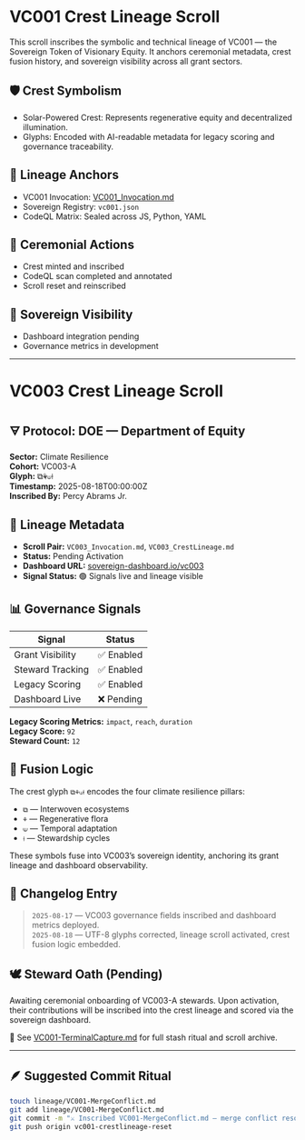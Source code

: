 # VC001 Crest Lineage Scroll

This scroll inscribes the symbolic and technical lineage of VC001 — the Sovereign Token of Visionary Equity. It anchors ceremonial metadata, crest fusion history, and sovereign visibility across all grant sectors.

## 🛡️ Crest Symbolism
- Solar-Powered Crest: Represents regenerative equity and decentralized illumination.
- Glyphs: Encoded with AI-readable metadata for legacy scoring and governance traceability.

## 🧬 Lineage Anchors
- VC001 Invocation: [VC001_Invocation.md](VC001_Invocation.md)
- Sovereign Registry: `vc001.json`
- CodeQL Matrix: Sealed across JS, Python, YAML

## 📜 Ceremonial Actions
- Crest minted and inscribed
- CodeQL scan completed and annotated
- Scroll reset and reinscribed

## 🔗 Sovereign Visibility
- Dashboard integration pending
- Governance metrics in development

---

# VC003 Crest Lineage Scroll

## 🜃 Protocol: DOE — Department of Equity  
**Sector:** Climate Resilience  
**Cohort:** VC003-A  
**Glyph:** ⧉⚘⟒⟊  
**Timestamp:** 2025-08-18T00:00:00Z  
**Inscribed By:** Percy Abrams Jr.

## 🧬 Lineage Metadata  
- **Scroll Pair:** `VC003_Invocation.md`, `VC003_CrestLineage.md`  
- **Status:** Pending Activation  
- **Dashboard URL:** [sovereign-dashboard.io/vc003](https://sovereign-dashboard.io/vc003)  
- **Signal Status:** 🟢 Signals live and lineage visible

## 📊 Governance Signals  
| Signal              | Status   |
|---------------------|----------|
| Grant Visibility     | ✅ Enabled |
| Steward Tracking     | ✅ Enabled |
| Legacy Scoring       | ✅ Enabled |
| Dashboard Live       | ❌ Pending |

**Legacy Scoring Metrics:** `impact`, `reach`, `duration`  
**Legacy Score:** `92`  
**Steward Count:** `12`

## 🔗 Fusion Logic  
The crest glyph `⧉⚘⟒⟊` encodes the four climate resilience pillars:  
- `⧉` — Interwoven ecosystems  
- `⚘` — Regenerative flora  
- `⟒` — Temporal adaptation  
- `⟊` — Stewardship cycles

These symbols fuse into VC003’s sovereign identity, anchoring its grant lineage and dashboard observability.

## 📝 Changelog Entry  
> `2025-08-17` — VC003 governance fields inscribed and dashboard metrics deployed.  
> `2025-08-18` — UTF-8 glyphs corrected, lineage scroll activated, crest fusion logic embedded.

## 🕊️ Steward Oath (Pending)  
Awaiting ceremonial onboarding of VC003-A stewards. Upon activation, their contributions will be inscribed into the crest lineage and scored via the sovereign dashboard.

📜 See [VC001-TerminalCapture.md](./VC001-TerminalCapture.md) for full stash ritual and scroll archive.


---

## 🪶 Suggested Commit Ritual

```bash
touch lineage/VC001-MergeConflict.md
git add lineage/VC001-MergeConflict.md
git commit -m "⚔️ Inscribed VC001-MergeConflict.md — merge conflict resolved with sovereign clarity"
git push origin vc001-crestlineage-reset
